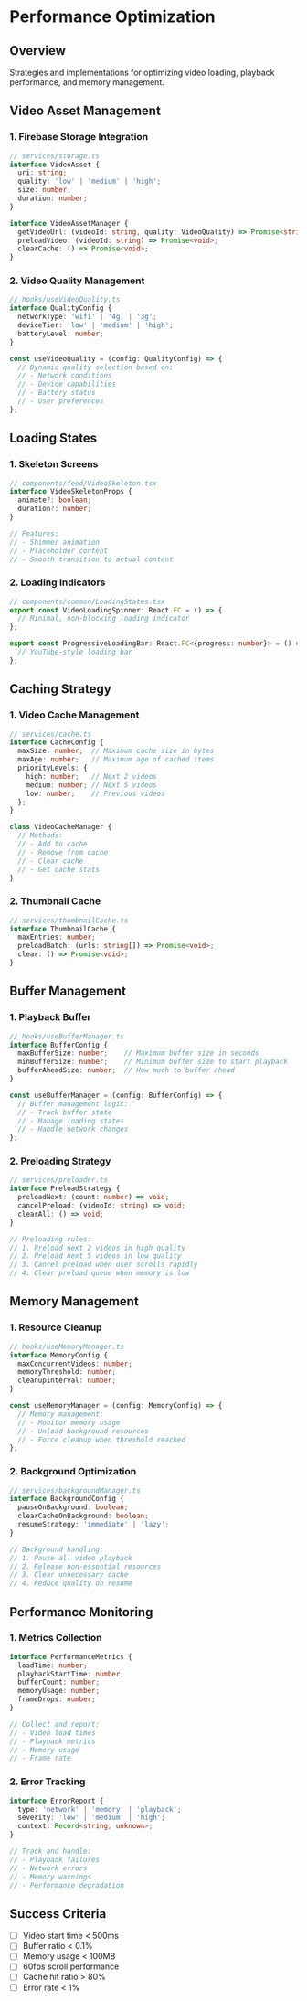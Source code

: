 # Performance Optimization

## Overview
Strategies and implementations for optimizing video loading, playback performance, and memory management.

## Video Asset Management

### 1. Firebase Storage Integration
```typescript
// services/storage.ts
interface VideoAsset {
  uri: string;
  quality: 'low' | 'medium' | 'high';
  size: number;
  duration: number;
}

interface VideoAssetManager {
  getVideoUrl: (videoId: string, quality: VideoQuality) => Promise<string>;
  preloadVideo: (videoId: string) => Promise<void>;
  clearCache: () => Promise<void>;
}
```

### 2. Video Quality Management
```typescript
// hooks/useVideoQuality.ts
interface QualityConfig {
  networkType: 'wifi' | '4g' | '3g';
  deviceTier: 'low' | 'medium' | 'high';
  batteryLevel: number;
}

const useVideoQuality = (config: QualityConfig) => {
  // Dynamic quality selection based on:
  // - Network conditions
  // - Device capabilities
  // - Battery status
  // - User preferences
};
```

## Loading States

### 1. Skeleton Screens
```typescript
// components/feed/VideoSkeleton.tsx
interface VideoSkeletonProps {
  animate?: boolean;
  duration?: number;
}

// Features:
// - Shimmer animation
// - Placeholder content
// - Smooth transition to actual content
```

### 2. Loading Indicators
```typescript
// components/common/LoadingStates.tsx
export const VideoLoadingSpinner: React.FC = () => {
  // Minimal, non-blocking loading indicator
};

export const ProgressiveLoadingBar: React.FC<{progress: number}> = () => {
  // YouTube-style loading bar
};
```

## Caching Strategy

### 1. Video Cache Management
```typescript
// services/cache.ts
interface CacheConfig {
  maxSize: number;  // Maximum cache size in bytes
  maxAge: number;   // Maximum age of cached items
  priorityLevels: {
    high: number;   // Next 2 videos
    medium: number; // Next 5 videos
    low: number;    // Previous videos
  };
}

class VideoCacheManager {
  // Methods:
  // - Add to cache
  // - Remove from cache
  // - Clear cache
  // - Get cache stats
}
```

### 2. Thumbnail Cache
```typescript
// services/thumbnailCache.ts
interface ThumbnailCache {
  maxEntries: number;
  preloadBatch: (urls: string[]) => Promise<void>;
  clear: () => Promise<void>;
}
```

## Buffer Management

### 1. Playback Buffer
```typescript
// hooks/useBufferManager.ts
interface BufferConfig {
  maxBufferSize: number;    // Maximum buffer size in seconds
  minBufferSize: number;    // Minimum buffer size to start playback
  bufferAheadSize: number;  // How much to buffer ahead
}

const useBufferManager = (config: BufferConfig) => {
  // Buffer management logic:
  // - Track buffer state
  // - Manage loading states
  // - Handle network changes
};
```

### 2. Preloading Strategy
```typescript
// services/preloader.ts
interface PreloadStrategy {
  preloadNext: (count: number) => void;
  cancelPreload: (videoId: string) => void;
  clearAll: () => void;
}

// Preloading rules:
// 1. Preload next 2 videos in high quality
// 2. Preload next 5 videos in low quality
// 3. Cancel preload when user scrolls rapidly
// 4. Clear preload queue when memory is low
```

## Memory Management

### 1. Resource Cleanup
```typescript
// hooks/useMemoryManager.ts
interface MemoryConfig {
  maxConcurrentVideos: number;
  memoryThreshold: number;
  cleanupInterval: number;
}

const useMemoryManager = (config: MemoryConfig) => {
  // Memory management:
  // - Monitor memory usage
  // - Unload background resources
  // - Force cleanup when threshold reached
};
```

### 2. Background Optimization
```typescript
// services/backgroundManager.ts
interface BackgroundConfig {
  pauseOnBackground: boolean;
  clearCacheOnBackground: boolean;
  resumeStrategy: 'immediate' | 'lazy';
}

// Background handling:
// 1. Pause all video playback
// 2. Release non-essential resources
// 3. Clear unnecessary cache
// 4. Reduce quality on resume
```

## Performance Monitoring

### 1. Metrics Collection
```typescript
interface PerformanceMetrics {
  loadTime: number;
  playbackStartTime: number;
  bufferCount: number;
  memoryUsage: number;
  frameDrops: number;
}

// Collect and report:
// - Video load times
// - Playback metrics
// - Memory usage
// - Frame rate
```

### 2. Error Tracking
```typescript
interface ErrorReport {
  type: 'network' | 'memory' | 'playback';
  severity: 'low' | 'medium' | 'high';
  context: Record<string, unknown>;
}

// Track and handle:
// - Playback failures
// - Network errors
// - Memory warnings
// - Performance degradation
```

## Success Criteria
- [ ] Video start time < 500ms
- [ ] Buffer ratio < 0.1%
- [ ] Memory usage < 100MB
- [ ] 60fps scroll performance
- [ ] Cache hit ratio > 80%
- [ ] Error rate < 1% 
